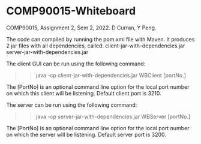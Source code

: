# COMP90015-Whiteboard
COMP90015, Assignment 2, Sem 2, 2022. D Curran, Y Peng.

The code can compiled by running the pom.xml file with Maven. It produces 2 jar files with all dependencies, called:
client-jar-with-dependencies.jar
server-jar-with-dependencies.jar

The client GUI can be run using the following command:
>> java -cp client-jar-with-dependencies.jar WBClient [portNo.]

The [PortNo] is an optional command line option for the local port number on which this client will be listening. Default client port is 3210.

The server can be run using the following command:
>> java -cp server-jar-with-dependencies.jar WBServer [portNo.]

The [PortNo] is an optional command line option for the local port number on which the server will be listening. Default server port is 3200.
